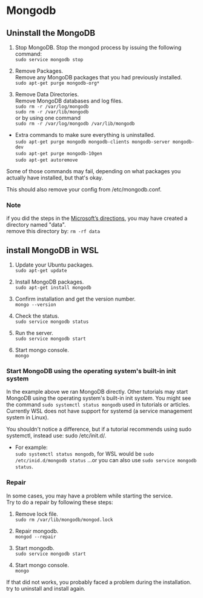 # Mongodb

## Uninstall the MongoDB

1. Stop MongoDB.
Stop the mongod process by issuing the following command:  
`sudo service mongodb stop`

2. Remove Packages.  
Remove any MongoDB packages that you had previously installed.  
`sudo apt-get purge mongodb-org*`

3. Remove Data Directories.  
Remove MongoDB databases and log files.  
`sudo rm -r /var/log/mongodb`  
`sudo rm -r /var/lib/mongodb`  
or by using one command  
`sudo rm -r /var/log/mongodb /var/lib/mongodb`

* Extra commands to make sure everything is uninstalled.  
`sudo apt-get purge mongodb mongodb-clients mongodb-server mongodb-dev`  
`sudo apt-get purge mongodb-10gen`  
`sudo apt-get autoremove`  

Some of those commands may fail, depending on what packages you actually have installed, but that's okay.

This should also remove your config from /etc/mongodb.conf.

### Note

if you did the steps in the [Microsoft’s directions](https://docs.microsoft.com/en-us/windows/wsl/tutorials/wsl-database#install-mongodb), you may have created a directory named "data".  
remove this directory by:
`rm -rf data`

## install MongoDB in WSL

1. Update your Ubuntu packages.  
`sudo apt-get update`

2. Install MongoDB packages.  
`sudo apt-get install mongodb`

3. Confirm installation and get the version number.  
`mongo --version`

4. Check the status.  
`sudo service mongodb status`

5. Run the server.  
`sudo service mongodb start`

6. Start mongo console.  
`mongo`

### Start MongoDB using the operating system's built-in init system

In the example above we ran MongoDB directly. Other tutorials may start MongoDB using the operating system's built-in init system. You might see the command `sudo systemctl status mongodb` used in tutorials or articles. Currently WSL does not have support for systemd (a service management system in Linux).

You shouldn't notice a difference, but if a tutorial recommends using sudo systemctl, instead use: sudo /etc/init.d/.

* For example:  
`sudo systemctl status mongodb`, for WSL would be `sudo /etc/inid.d/mongodb status` ...or you can also use `sudo service mongodb status`.

### Repair

In some cases, you may have a problem while starting the service.  
Try to do a repair by following these steps:

1. Remove lock file.  
`sudo rm /var/lib/mongodb/mongod.lock`

2. Repair mongodb.  
`mongod --repair`

3. Start mongodb.  
`sudo service mongodb start`

4. Start mongo console.  
`mongo`

If that did not works, you probably faced a problem during the installation.  
try to uninstall and install again.
